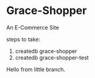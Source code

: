 # Grace-Shopper

An E-Commerce Site

steps to take:

1. createdb grace-shopper
2. createdb grace-shopper-test

Hello from little branch.

